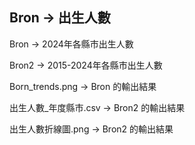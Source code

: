 ## **Bron -> 出生人數**

Bron -> 2024年各縣市出生人數

Bron2 -> 2015-2024年各縣市出生人數

Born_trends.png -> Bron 的輸出結果

出生人數_年度縣市.csv -> Bron2 的輸出結果

出生人數折線圖.png -> Bron2 的輸出結果
